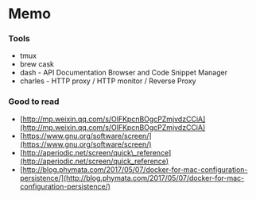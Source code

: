 # Memo

### Tools

* tmux
* brew cask
* dash - API Documentation Browser and Code Snippet Manager
* charles - HTTP proxy / HTTP monitor / Reverse Proxy

### Good to read

* [http://mp.weixin.qq.com/s/OlFKpcnBOgcPZmjvdzCCiA](http://mp.weixin.qq.com/s/OlFKpcnBOgcPZmjvdzCCiA)
* [https://www.gnu.org/software/screen/](https://www.gnu.org/software/screen/) 
* [http://aperiodic.net/screen/quick\_reference](http://aperiodic.net/screen/quick_reference)
* [http://blog.phymata.com/2017/05/07/docker-for-mac-configuration-persistence/](http://blog.phymata.com/2017/05/07/docker-for-mac-configuration-persistence/)



